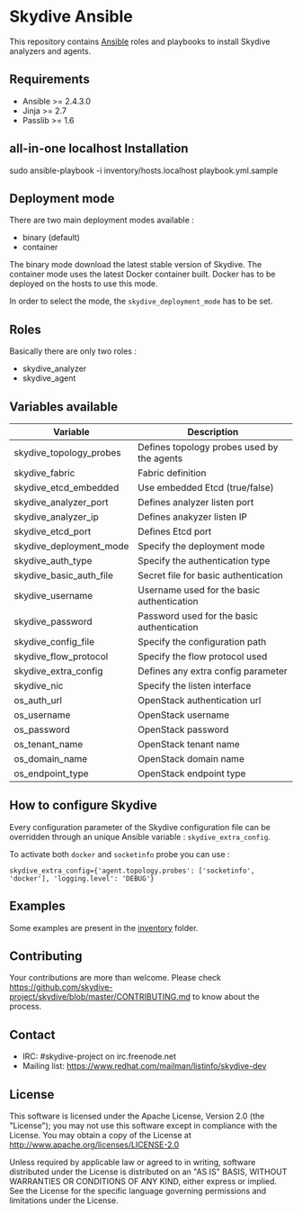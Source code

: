 # Skydive Ansible

This repository contains [Ansible](https://www.ansible.com/) roles and
playbooks to install Skydive analyzers and agents.

## Requirements

- Ansible >= 2.4.3.0
- Jinja >= 2.7
- Passlib >= 1.6

## all-in-one localhost Installation

sudo ansible-playbook -i inventory/hosts.localhost playbook.yml.sample

## Deployment mode

There are two main deployment modes available :

* binary (default)
* container

The binary mode download the latest stable version of Skydive.
The container mode uses the latest Docker container built. Docker
has to be deployed on the hosts to use this mode.

In order to select the mode, the `skydive_deployment_mode` has to be
set.

## Roles

Basically there are only two roles :

- skydive_analyzer
- skydive_agent

## Variables available

| Variable                    | Description                                   |
| --------------------------- | --------------------------------------------- |
| skydive_topology_probes     | Defines topology probes used by the agents    |
| skydive_fabric              | Fabric definition                             |
| skydive_etcd_embedded       | Use embedded Etcd (true/false)                |
| skydive_analyzer_port       | Defines analyzer listen port                  |
| skydive_analyzer_ip         | Defines anakyzer listen IP                    |
| skydive_etcd_port           | Defines Etcd port                             |
| skydive_deployment_mode     | Specify the deployment mode                   |
| skydive_auth_type           | Specify the authentication type               |
| skydive_basic_auth_file     | Secret file for basic authentication          |
| skydive_username            | Username used for the basic authentication    |
| skydive_password            | Password used for the basic authentication    |
| skydive_config_file         | Specify the configuration path                |
| skydive_flow_protocol       | Specify the flow protocol used                |
| skydive_extra_config        | Defines any extra config parameter            |
| skydive_nic                 | Specify the listen interface                  |
| os_auth_url                 | OpenStack authentication url                  |
| os_username                 | OpenStack username                            |
| os_password                 | OpenStack password                            |
| os_tenant_name              | OpenStack tenant name                         |
| os_domain_name              | OpenStack domain name                         |
| os_endpoint_type            | OpenStack endpoint type                       |

## How to configure Skydive

Every configuration parameter of the Skydive configuration file can be
overridden through an unique Ansible variable : `skydive_extra_config`.

To activate both `docker` and `socketinfo` probe you can use :

```
skydive_extra_config={'agent.topology.probes': ['socketinfo', 'docker'], 'logging.level': 'DEBUG'}
```

## Examples

Some examples are present in the [inventory](inventory/) folder.

## Contributing

Your contributions are more than welcome. Please check
https://github.com/skydive-project/skydive/blob/master/CONTRIBUTING.md
to know about the process.

## Contact

* IRC: #skydive-project on irc.freenode.net
* Mailing list: https://www.redhat.com/mailman/listinfo/skydive-dev

## License

This software is licensed under the Apache License, Version 2.0 (the
"License"); you may not use this software except in compliance with the
License.
You may obtain a copy of the License at http://www.apache.org/licenses/LICENSE-2.0

Unless required by applicable law or agreed to in writing, software
distributed under the License is distributed on an "AS IS" BASIS,
WITHOUT WARRANTIES OR CONDITIONS OF ANY KIND, either express or implied.
See the License for the specific language governing permissions and
limitations under the License.

